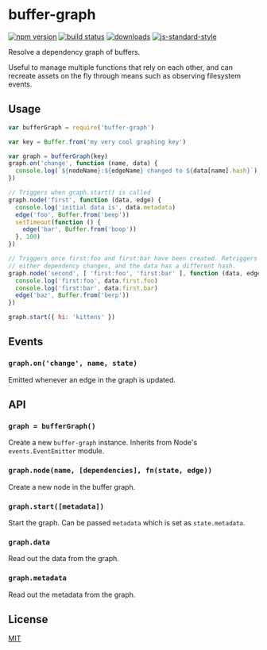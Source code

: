 # buffer-graph
[![npm version][2]][3] [![build status][4]][5]
[![downloads][8]][9] [![js-standard-style][10]][11]

Resolve a dependency graph of buffers.

Useful to manage multiple functions that rely on each other, and can recreate
assets on the fly through means such as observing filesystem events.

## Usage
```js
var bufferGraph = require('buffer-graph')

var key = Buffer.from('my very cool graphing key')

var graph = bufferGraph(key)
graph.on('change', function (name, data) {
  console.log(`${nodeName}:${edgeName} changed to ${data[name].hash}`)
})

// Triggers when graph.start() is called
graph.node('first', function (data, edge) {
  console.log('initial data is', data.metadata)
  edge('foo', Buffer.from('beep'))
  setTimeout(function () {
    edge('bar', Buffer.from('boop'))
  }, 100)
})

// Triggers once first:foo and first:bar have been created. Retriggers if
// either dependency changes, and the data has a different hash.
graph.node('second', [ 'first:foo', 'first:bar' ], function (data, edge) {
  console.log('first:foo', data.first.foo)
  console.log('first:bar', data.first.bar)
  edge('baz', Buffer.from('berp'))
})

graph.start({ hi: 'kittens' })
```

## Events
### `graph.on('change', name, state)`
Emitted whenever an edge in the graph is updated.

## API
### `graph = bufferGraph()`
Create a new `buffer-graph` instance. Inherits from Node's
`events.EventEmitter` module.

### `graph.node(name, [dependencies], fn(state, edge))`
Create a new node in the buffer graph.

### `graph.start([metadata])`
Start the graph. Can be passed `metadata` which is set as `state.metadata`.

### `graph.data`
Read out the data from the graph.

### `graph.metadata`
Read out the metadata from the graph.

## License
[MIT](https://tldrlegal.com/license/mit-license)

[0]: https://img.shields.io/badge/stability-experimental-orange.svg?style=flat-square
[1]: https://nodejs.org/api/documentation.html#documentation_stability_index
[2]: https://img.shields.io/npm/v/buffer-graph.svg?style=flat-square
[3]: https://npmjs.org/package/buffer-graph
[4]: https://img.shields.io/travis/yoshuawuyts/buffer-graph/master.svg?style=flat-square
[5]: https://travis-ci.org/yoshuawuyts/buffer-graph
[6]: https://img.shields.io/codecov/c/github/yoshuawuyts/buffer-graph/master.svg?style=flat-square
[7]: https://codecov.io/github/yoshuawuyts/buffer-graph
[8]: http://img.shields.io/npm/dm/buffer-graph.svg?style=flat-square
[9]: https://npmjs.org/package/buffer-graph
[10]: https://img.shields.io/badge/code%20style-standard-brightgreen.svg?style=flat-square
[11]: https://github.com/feross/standard
